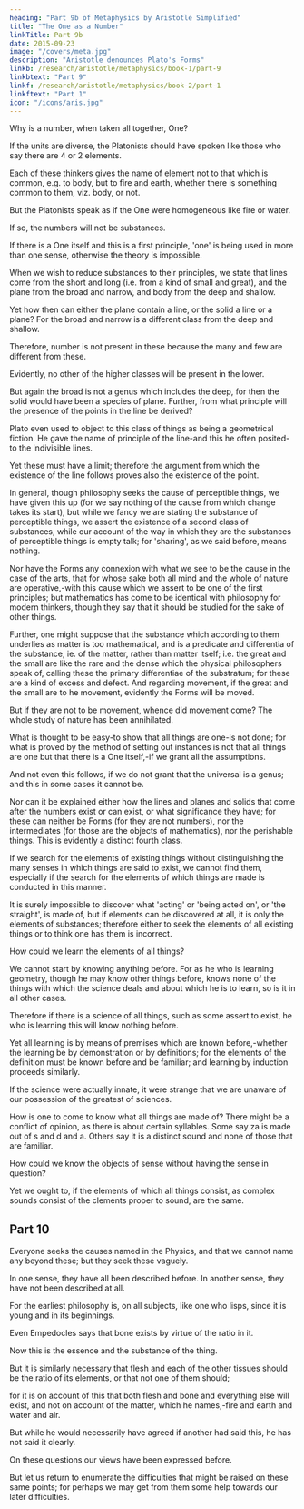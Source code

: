 ```yaml
---
heading: "Part 9b of Metaphysics by Aristotle Simplified"
title: "The One as a Number"
linkTitle: Part 9b
date: 2015-09-23
image: "/covers/meta.jpg"
description: "Aristotle denounces Plato's Forms"
linkb: /research/aristotle/metaphysics/book-1/part-9
linkbtext: "Part 9"
linkf: /research/aristotle/metaphysics/book-2/part-1
linkftext: "Part 1"
icon: "/icons/aris.jpg"
---
```



Why is a number, when taken all together, One?

If the units are diverse, the Platonists should have spoken like those who say there are 4 or 2 elements. 

Each of these thinkers gives the name of element not to that which is common, e.g. to body, but to fire and earth, whether there is something common to them, viz. body, or not.

But the Platonists speak as if the One were homogeneous like fire or water. 

If  so, the numbers will not be substances. 

If there is a One itself and this is a first principle, 'one' is being used in more than one sense, otherwise the theory is impossible.

When we wish to reduce substances to their principles, we state that lines come from the short and long (i.e. from a kind of small and great), and the plane from the broad and narrow, and body from the deep and shallow. 

Yet how then can either the plane contain a line, or the solid a line or a plane? For the broad and narrow is a different class from the deep and shallow. 

Therefore, number is not present in these because the many and few are different from these. 

Evidently, no other of the higher classes will be present in the lower. 

But again the broad is not a genus which includes the deep, for then the solid would have been a species of plane. Further, from what principle will the presence of the points in the line be derived? 

Plato even used to object to this class of things as being a geometrical fiction. He gave the name of principle of the line-and this he often posited-to the indivisible lines. 

Yet these must have a limit; therefore the argument from which the existence of the line follows proves also the existence of the point.

In general, though philosophy seeks the cause of perceptible things, we have given this up (for we say nothing of the cause from which change takes its start), but while we fancy we are stating the substance of perceptible things, we assert the existence of a second class of substances, while our account of the way in which they are the substances of perceptible things is empty talk; for 'sharing', as we said before, means nothing.

Nor have the Forms any connexion with what we see to be the cause in the case of the arts, that for whose sake both all mind and the whole of nature are operative,-with this cause which we assert to be one of the first principles; but mathematics has come to be identical with philosophy for modern thinkers, though they say that it should be studied for the sake of other things. 

Further, one might suppose that the substance which according to them underlies as matter is too mathematical, and is a predicate and differentia of the substance, ie. of the matter, rather than matter itself; i.e. the great and the small are like the rare and the dense which the physical philosophers speak of, calling these the primary differentiae of the substratum; for these are a kind of excess and defect. And regarding movement, if the great and the small are to he movement, evidently the Forms will be moved.

But if they are not to be movement, whence did movement come? The whole study of nature has been annihilated.

What is thought to be easy-to show that all things are one-is not done; for what is proved by the method of setting out instances is not that all things are one but that there is a One itself,-if we grant all the assumptions. 

And not even this follows, if we do not grant that the universal is a genus; and this in some cases it cannot be.

Nor can it be explained either how the lines and planes and solids that come after the numbers exist or can exist, or what significance they have; for these can neither be Forms (for they are not numbers), nor the intermediates (for those are the objects of mathematics), nor the perishable things. This is evidently a distinct fourth class.

If we search for the elements of existing things without distinguishing the many senses in which things are said to exist, we cannot find them, especially if the search for the elements of which things are made is conducted in this manner. 

It is surely impossible to discover what 'acting' or 'being acted on', or 'the straight', is made of, but if elements can be discovered at all, it is only the elements of substances; therefore either to seek the elements of all existing things or to think one has them is incorrect.

How could we learn the elements of all things? 

We cannot start by knowing anything before. For as he who is learning geometry, though he may know other things before, knows none of the things with which the science deals and about which he is to learn, so is it in all other cases. 

Therefore if there is a science of all things, such as some assert to exist, he who is learning this will know nothing before. 

Yet all learning is by means of premises which are known before,-whether the learning be by demonstration or by definitions; for the elements of the definition must be known before and be familiar; and learning by induction proceeds similarly. 

If the science were actually innate, it were strange that we are unaware of our possession of the greatest of sciences.

How is one to come to know what all things are made of? There might be a conflict of opinion, as there is about certain syllables. Some say za is made out of s and d and a. Others say it is a distinct sound and none of those that are familiar.

How could we know the objects of sense without having the sense in question? 

Yet we ought to, if the elements of which all things consist, as complex sounds consist of the clements proper to sound, are the same.



## Part 10


Everyone seeks the causes named in the Physics, and that we cannot name any beyond these; but they seek these vaguely.

In one sense, they have all been described before. In another sense, they have not been described at all. 

For the earliest philosophy is, on all subjects, like one who lisps, since it is young and in its beginnings. 

Even Empedocles says that bone exists by virtue of the ratio in it. 

Now this is the essence and the substance of the thing. 

But it is similarly necessary that flesh and each of the other tissues should be the ratio of its elements, or that not one of them should; 

for it is on account of this that both flesh and bone and everything else will exist, and not on account of the matter, which he names,-fire and earth and water and air. 

But while he would necessarily have agreed if another had said this, he has not said it clearly.

On these questions our views have been expressed before. 

But let us return to enumerate the difficulties that might be raised on these same points; for perhaps we may get from them some help towards our later difficulties.
